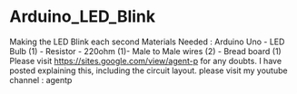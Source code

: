 # Arduino_LED_Blink
Making the LED Blink each second
Materials Needed : 
Arduino Uno - LED Bulb (1) - Resistor - 220ohm (1)- Male to Male wires (2) - Bread board (1)
Please visit https://sites.google.com/view/agent-p for any doubts. I have posted explaining this, including the circuit layout. 
please visit my youtube channel : agentp
